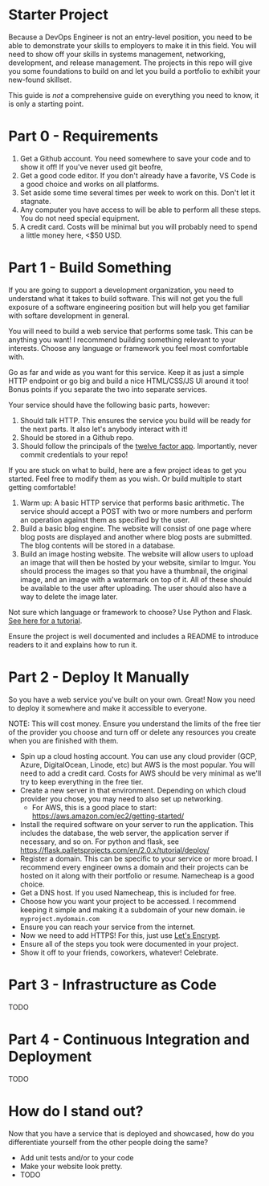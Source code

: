 # Starter Project

Because a DevOps Engineer is not an entry-level position, you need to be able to demonstrate your skills to employers to make it in this field. You will need to show off your skills in systems management, networking, development, and release management. The projects in this repo will give you some foundations to build on and let you build a portfolio to exhibit your new-found skillset.

This guide is *not* a comprehensive guide on everything you need to know, it is only a starting point.

# Part 0 - Requirements

1. Get a Github account. You need somewhere to save your code and to show it off! If you've never used git beofre,
2. Get a good code editor. If you don't already have a favorite, VS Code is a good choice and works on all platforms.
3. Set aside some time several times per week to work on this. Don't let it stagnate.
4. Any computer you have access to will be able to perform all these steps. You do not need special equipment.
5. A credit card. Costs will be minimal but you will probably need to spend a little money here, <$50 USD.

# Part 1 - Build Something

If you are going to support a development organization, you need to understand what it takes to build software. This will not get you the full exposure of a software engineering position but will help you get familiar with softare development in general.

You will need to build a web service that performs some task. This can be anything you want! I recommend building something relevant to your interests. Choose any language or framework you feel most comfortable with.

Go as far and wide as you want for this service. Keep it as just a simple HTTP endpoint or go big and build a nice HTML/CSS/JS UI around it too! Bonus points if you separate the two into separate services.

Your service should have the following basic parts, however:

1. Should talk HTTP. This ensures the service you build will be ready for the next parts. It also let's anybody interact with it!
2. Should be stored in a Github repo.
3. Should follow the principals of the [twelve factor app](https://12factor.net/). Importantly, never commit credentials to your repo!

If you are stuck on what to build, here are a few project ideas to get you started. Feel free to modify them as you wish. Or build multiple to start getting comfortable!

1. Warm up: A basic HTTP service that performs basic arithmetic. The service should accept a POST with two or more numbers and perform an operation against them as specified by the user.
2. Build a basic blog engine. The website will consist of one page where blog posts are displayed and another where blog posts are submitted. The blog contents will be stored in a database.
3. Build an image hosting website. The website will allow users to upload an image that will then be hosted by your website, similar to Imgur. You should process the images so that you have a thumbnail, the original image, and an image with a watermark on top of it. All of these should be available to the user after uploading. The user should also have a way to delete the image later.

Not sure which language or framework to choose? Use Python and Flask. [See here for a tutorial](https://blog.miguelgrinberg.com/post/the-flask-mega-tutorial-part-i-hello-world).

Ensure the project is well documented and includes a README to introduce readers to it and explains how to run it.

# Part 2 - Deploy It Manually

So you have a web service you've built on your own. Great! Now you need to deploy it somewhere and make it accessible to everyone.

NOTE: This will cost money. Ensure you understand the limits of the free tier of the provider you choose and turn off or delete any resources you create when you are finished with them.

- Spin up a cloud hosting account. You can use any cloud provider (GCP, Azure, DigitalOcean, Linode, etc) but AWS is the most popular. You will need to add a credit card. Costs for AWS should be very minimal as we'll try to keep everything in the free tier.
- Create a new server in that environment. Depending on which cloud provider you chose, you may need to also set up networking.
  - For AWS, this is a good place to start: https://aws.amazon.com/ec2/getting-started/
- Install the required software on your server to run the application. This includes the database, the web server, the application server if necessary, and so on. For python and flask, see https://flask.palletsprojects.com/en/2.0.x/tutorial/deploy/
- Register a domain. This can be specific to your service or more broad. I recommend every engineer owns a domain and their projects can be hosted on it along with their portfolio or resume. Namecheap is a good choice.
- Get a DNS host. If you used Namecheap, this is included for free.
- Choose how you want your project to be accessed. I recommend keeping it simple and making it a subdomain of your new domain. ie `myproject.mydomain.com`
- Ensure you can reach your service from the internet.
- Now we need to add HTTPS! For this, just use [Let's Encrypt](https://letsencrypt.org/).
- Ensure all of the steps you took were documented in your project.
- Show it off to your friends, coworkers, whatever! Celebrate.

# Part 3 - Infrastructure as Code

TODO

# Part 4 - Continuous Integration and Deployment

TODO

# How do I stand out?

Now that you have a service that is deployed and showcased, how do you differentiate yourself from the other people doing the same?

- Add unit tests and/or to your code
- Make your website look pretty.
- TODO